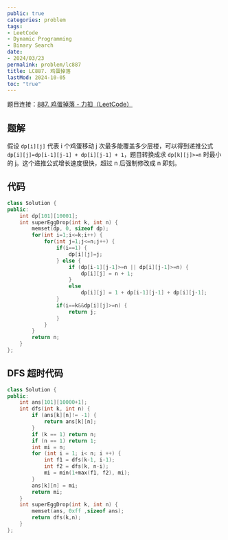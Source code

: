 ```yaml
---
public: true
categories: problem
tags:
- LeetCode
- Dynamic Programming
- Binary Search
date:
- 2024/03/23
permalink: problem/lc887
title: LC887. 鸡蛋掉落
lastMod: 2024-10-05
toc: "true"
---
```


题目连接：[887. 鸡蛋掉落 - 力扣（LeetCode）](https://leetcode.cn/problems/super-egg-drop/)
<!--more-->
## 题解
假设 `dp[i][j]` 代表 i 个鸡蛋移动 j 次最多能覆盖多少层楼，可以得到递推公式 `dp[i][j]=dp[i-1][j-1] + dp[i][j-1] + 1`，题目转换成求 `dp[k][j]>=n` 时最小的 j。这个递推公式增长速度很快，超过 n 后强制修改成 n 即刻。
## 代码
```cpp
class Solution {
public:
    int dp[101][10001];
    int superEggDrop(int k, int n) {
        memset(dp, 0, sizeof dp);
        for(int i=1;i<=k;i++) {
            for(int j=1;j<=n;j++) {
                if(i==1) {
                    dp[i][j]=j;
                } else {
                    if (dp[i-1][j-1]>=n || dp[i][j-1]>=n) {
                        dp[i][j] = n + 1;
                    }
                    else 
                        dp[i][j] = 1 + dp[i-1][j-1] + dp[i][j-1];
                }
                if(i==k&&dp[i][j]>=n) {
                    return j;
                }
            }
        }
        return n;
    }
};
```
## DFS 超时代码
```cpp
class Solution {
public:
    int ans[101][10000+1];
    int dfs(int k, int n) {
        if (ans[k][n]!= -1) {
            return ans[k][n];
        }
        if (k == 1) return n;
        if (n == 1) return 1;
        int mi = n;
        for (int i = 1; i< n; i ++) {
            int f1 = dfs(k-1, i-1);
            int f2 = dfs(k, n-i);
            mi = min(1+max(f1, f2), mi);
        }
        ans[k][n] = mi;
        return mi;
    }
    int superEggDrop(int k, int n) {
        memset(ans, 0xff ,sizeof ans);
        return dfs(k,n);
    }
};

```

